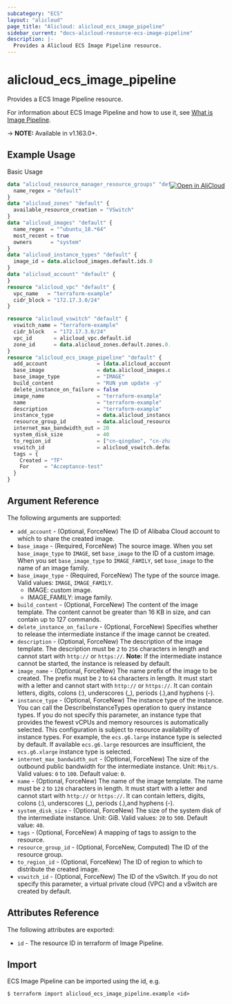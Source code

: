 ```yaml
---
subcategory: "ECS"
layout: "alicloud"
page_title: "Alicloud: alicloud_ecs_image_pipeline"
sidebar_current: "docs-alicloud-resource-ecs-image-pipeline"
description: |-
  Provides a Alicloud ECS Image Pipeline resource.
---
```


# alicloud\_ecs\_image\_pipeline

Provides a ECS Image Pipeline resource.

For information about ECS Image Pipeline and how to use it, see [What is Image Pipeline](https://www.alibabacloud.com/help/en/doc-detail/200427.html).

-> **NOTE:** Available in v1.163.0+.

## Example Usage
<div class="oics-button" style="float: right;margin: 0 0 -40px 0;">
  <a href="https://api.aliyun.com/api-tools/terraform?resource=alicloud_ecs_image_pipeline&exampleId=0a8d95e4-07a9-e56f-43f9-c3992f0d2e1744f83f55&activeTab=example&spm=docs.r.ecs_image_pipeline.0.0a8d95e407" target="_blank">
    <img alt="Open in AliCloud" src="https://img.alicdn.com/imgextra/i1/O1CN01hjjqXv1uYUlY56FyX_!!6000000006049-55-tps-254-36.svg" style="max-height: 44px; margin: 32px auto; max-width: 100%;">
  </a>
</div>

Basic Usage

```terraform
data "alicloud_resource_manager_resource_groups" "default" {
  name_regex = "default"
}
data "alicloud_zones" "default" {
  available_resource_creation = "VSwitch"
}
data "alicloud_images" "default" {
  name_regex  = "^ubuntu_18.*64"
  most_recent = true
  owners      = "system"
}
data "alicloud_instance_types" "default" {
  image_id = data.alicloud_images.default.ids.0
}
data "alicloud_account" "default" {
}
resource "alicloud_vpc" "default" {
  vpc_name   = "terraform-example"
  cidr_block = "172.17.3.0/24"
}

resource "alicloud_vswitch" "default" {
  vswitch_name = "terraform-example"
  cidr_block   = "172.17.3.0/24"
  vpc_id       = alicloud_vpc.default.id
  zone_id      = data.alicloud_zones.default.zones.0.id
}
resource "alicloud_ecs_image_pipeline" "default" {
  add_account                = [data.alicloud_account.default.id]
  base_image                 = data.alicloud_images.default.ids.0
  base_image_type            = "IMAGE"
  build_content              = "RUN yum update -y"
  delete_instance_on_failure = false
  image_name                 = "terraform-example"
  name                       = "terraform-example"
  description                = "terraform-example"
  instance_type              = data.alicloud_instance_types.default.ids.0
  resource_group_id          = data.alicloud_resource_manager_resource_groups.default.groups.0.id
  internet_max_bandwidth_out = 20
  system_disk_size           = 40
  to_region_id               = ["cn-qingdao", "cn-zhangjiakou"]
  vswitch_id                 = alicloud_vswitch.default.id
  tags = {
    Created = "TF"
    For     = "Acceptance-test"
  }
}
```

## Argument Reference

The following arguments are supported:

* `add_account` - (Optional, ForceNew) The ID of Alibaba Cloud account to which to share the created image.
* `base_image` - (Required, ForceNew) The source image. When you set `base_image_type` to `IMAGE`, set `base_image` to the ID of a custom image. When you set `base_image_type` to `IMAGE_FAMILY`, set `base_image` to the name of an image family.
* `base_image_type` - (Required, ForceNew) The type of the source image. Valid values: `IMAGE`, `IMAGE_FAMILY`.
  - IMAGE: custom image.
  - IMAGE_FAMILY: image family.
* `build_content` - (Optional, ForceNew) The content of the image template. The content cannot be greater than 16 KB in size, and can contain up to 127 commands.
* `delete_instance_on_failure` - (Optional, ForceNew) Specifies whether to release the intermediate instance if the image cannot be created.
* `description` - (Optional, ForceNew) The description of the image template. The description must be `2` to `256` characters in length and cannot start with `http://` or `https://`. **Note:** If the intermediate instance cannot be started, the instance is released by default.
* `image_name` - (Optional, ForceNew) The name prefix of the image to be created. The prefix must be `2` to `64` characters in length. It must start with a letter and cannot start with `http://` or `https://`. It can contain letters, digits, colons (:), underscores (_), periods (.),and hyphens (-).
* `instance_type` - (Optional, ForceNew) The instance type of the instance. You can call the DescribeInstanceTypes operation to query instance types. If you do not specify this parameter, an instance type that provides the fewest vCPUs and memory resources is automatically selected. This configuration is subject to resource availability of instance types. For example, the `ecs.g6.large` instance type is selected by default. If available `ecs.g6.large` resources are insufficient, the `ecs.g6.xlarge` instance type is selected.
* `internet_max_bandwidth_out` - (Optional, ForceNew) The size of the outbound public bandwidth for the intermediate instance. Unit: `Mbit/s`. Valid values: `0` to `100`. Default value: `0`.
* `name` - (Optional, ForceNew) The name of the image template. The name must be `2` to `128` characters in length. It must start with a letter and cannot start with `http://` or `https://`. It can contain letters, digits, colons (:), underscores (_), periods (.),and hyphens (-).
* `system_disk_size` - (Optional, ForceNew) The size of the system disk of the intermediate instance. Unit: GiB. Valid values: `20` to `500`. Default value: `40`.
* `tags` - (Optional, ForceNew) A mapping of tags to assign to the resource.
* `resource_group_id` - (Optional, ForceNew, Computed) The ID of the resource group.
* `to_region_id` - (Optional, ForceNew) The ID of region to which to distribute the created image.
* `vswitch_id` - (Optional, ForceNew) The ID of the vSwitch. If you do not specify this parameter, a virtual private cloud (VPC) and a vSwitch are created by default.

## Attributes Reference

The following attributes are exported:

* `id` - The resource ID in terraform of Image Pipeline.

## Import

ECS Image Pipeline can be imported using the id, e.g.

```shell
$ terraform import alicloud_ecs_image_pipeline.example <id>
```